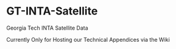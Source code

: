 # GT-INTA-Satellite
Georgia Tech INTA Satellite Data

Currently Only for Hosting our Technical Appendices via the Wiki
